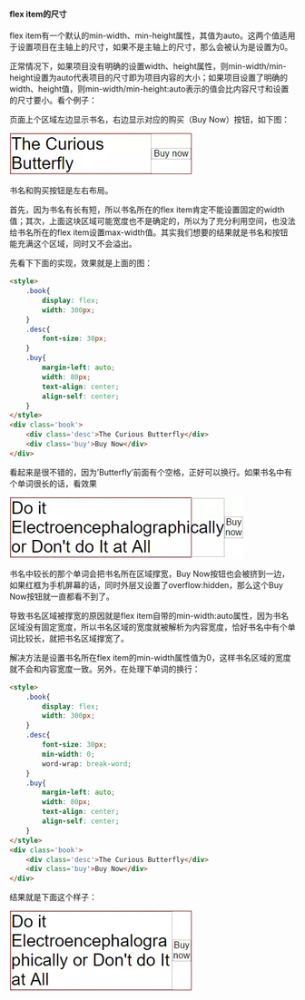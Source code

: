 #### flex item的尺寸

flex item有一个默认的min-width、min-height属性，其值为auto。这两个值适用于设置项目在主轴上的尺寸，如果不是主轴上的尺寸，那么会被认为是设置为0。

正常情况下，如果项目没有明确的设置width、height属性，则min-width/min-height设置为auto代表项目的尺寸即为项目内容的大小；如果项目设置了明确的width、height值，则min-width/min-height:auto表示的值会比内容尺寸和设置的尺寸要小。看个例子：

页面上个区域左边显示书名，右边显示对应的购买（Buy Now）按钮，如下图：

![flex item的尺寸](./img/201809252126.png)

书名和购买按钮是左右布局。

首先，因为书名有长有短，所以书名所在的flex item肯定不能设置固定的width值；其次，上面这块区域可能宽度也不是确定的，所以为了充分利用空间，也没法给书名所在的flex item设置max-width值。其实我们想要的结果就是书名和按钮能充满这个区域，同时又不会溢出。

先看下下面的实现，效果就是上面的图：

```html
<style>
	.book{
        display: flex;
        width: 300px;
	}
	.desc{
        font-size: 30px;
	}
	.buy{
        margin-left: auto;
        width: 80px;
        text-align: center;
        align-self: center;
	}
</style>
<div class='book'>
	<div class='desc'>The Curious Butterfly</div>
	<div class='buy'>Buy Now</div>
</div>
```

看起来是很不错的，因为’Butterfly‘前面有个空格，正好可以换行。如果书名中有个单词很长的话，看效果

![flex item宽度](./img/201809252140.png)

书名中较长的那个单词会把书名所在区域撑宽，Buy Now按钮也会被挤到一边，如果红框为手机屏幕的话，同时外层又设置了overflow:hidden，那么这个Buy Now按钮就一直都看不到了。

导致书名区域被撑宽的原因就是flex item自带的min-width:auto属性，因为书名区域没有固定宽度，所以书名区域的宽度就被解析为内容宽度，恰好书名中有个单词比较长，就把书名区域撑宽了。

解决方法是设置书名所在flex item的min-width属性值为0，这样书名区域的宽度就不会和内容宽度一致。另外，在处理下单词的换行：

```html
<style>
	.book{
        display: flex;
        width: 300px;
	}
	.desc{
        font-size: 30px;
        min-width: 0;
        word-wrap: break-word;
	}
	.buy{
        margin-left: auto;
        width: 80px;
        text-align: center;
        align-self: center;
	}
</style>
<div class='book'>
	<div class='desc'>The Curious Butterfly</div>
	<div class='buy'>Buy Now</div>
</div>
```

结果就是下面这个样子：

![flex item宽度](./img/201809252151.png)